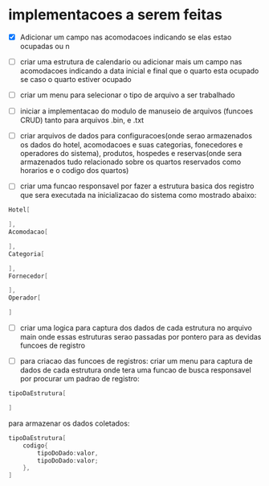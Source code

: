  # implementacoes a serem feitas

 
- [x] Adicionar um campo nas acomodacoes indicando se elas estao ocupadas ou n 

- [ ] criar uma estrutura de calendario ou adicionar mais um campo nas acomodacoes indicando a data inicial e final que o quarto esta ocupado se caso o quarto estiver ocupado 

- [ ] criar um menu para selecionar o tipo de arquivo a ser trabalhado

- [ ] iniciar a implementacao do modulo de manuseio de arquivos (funcoes CRUD) tanto para arquivos .bin, e .txt

- [ ] criar arquivos de dados para configuracoes(onde serao armazenados os dados do hotel, acomodacoes e suas categorias, fonecedores e operadores do sistema), produtos, hospedes e reservas(onde sera armazenados tudo relacionado sobre os quartos reservados como horarios e o codigo dos quartos)

- [ ] criar uma funcao responsavel por fazer a estrutura basica dos registro que sera executada na inicializacao do sistema como mostrado abaixo:

```c
Hotel[

],
Acomodacao[

],
Categoria[

],
Fornecedor[

],
Operador[

]
```
- [ ] criar uma logica para captura dos dados de cada estrutura no arquivo main onde essas estruturas serao passadas por pontero para as devidas funcoes de registro

- [ ] para criacao das funcoes de registros: criar um menu para captura de dados de cada estrutura onde tera uma funcao de busca responsavel por procurar um padrao de registro:

```c
tipoDaEstrutura[

]
```

para armazenar os dados coletados:

```c
tipoDaEstrutura[
    codigo{
        tipoDoDado:valor,
        tipoDoDado:valor;
    },
]
```

